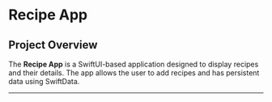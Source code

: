 # Recipe App

## Project Overview
The **Recipe App** is a SwiftUI-based application designed to display recipes and their details. The app allows the user to add recipes and has persistent data using SwiftData.

---
